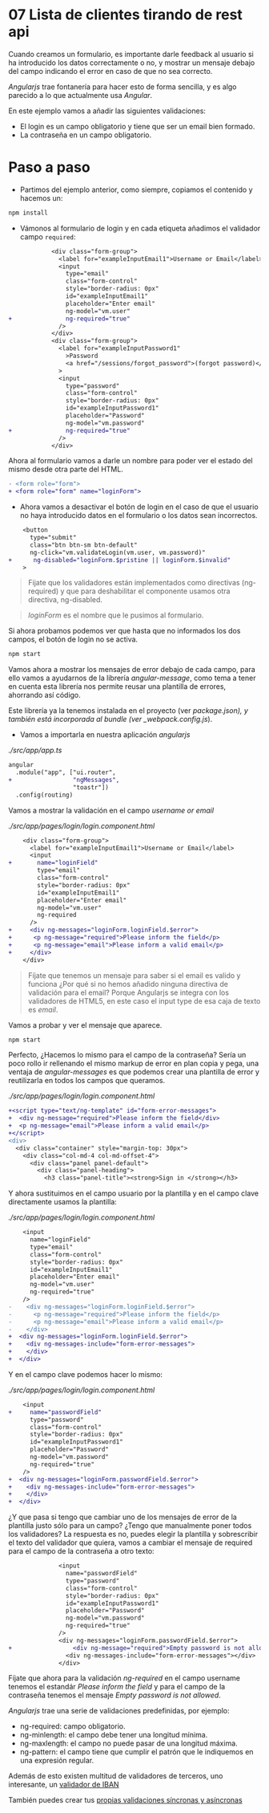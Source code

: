 # 07 Lista de clientes tirando de rest api

Cuando creamos un formulario, es importante darle feedback al usuario si ha introducido los datos correctamente o no, y mostrar un mensaje debajo del campo indicando el error en caso de que no sea correcto.

_Angularjs_ trae fontanería para hacer esto de forma sencilla, y es algo parecido a lo que actualmente usa _Angular_.

En este ejemplo vamos a añadir las siguientes validaciones:

- El login es un campo obligatorio y tiene que ser un email bien formado.
- La contraseña en un campo obligatorio.

# Paso a paso

- Partimos del ejemplo anterior, como siempre, copiamos el contenido y hacemos un:

```bash
npm install
```

- Vámonos al formulario de login y en cada etiqueta añadimos el validador campo `required`:

```diff
            <div class="form-group">
              <label for="exampleInputEmail1">Username or Email</label>
              <input
                type="email"
                class="form-control"
                style="border-radius: 0px"
                id="exampleInputEmail1"
                placeholder="Enter email"
                ng-model="vm.user"
+               ng-required="true"
              />
            </div>
            <div class="form-group">
              <label for="exampleInputPassword1"
                >Password
                <a href="/sessions/forgot_password">(forgot password)</a></label
              >
              <input
                type="password"
                class="form-control"
                style="border-radius: 0px"
                id="exampleInputPassword1"
                placeholder="Password"
                ng-model="vm.password"
+               ng-required="true"
              />
            </div>
```

Ahora al formulario vamos a darle un nombre para poder ver el estado del mismo desde otra parte del HTML.

```diff
- <form role="form">
+ <form role="form" name="loginForm">
```

- Ahora vamos a desactivar el botón de login en el caso de que el usuario no haya introducido datos en el formulario o los datos sean incorrectos.

```diff
    <button
      type="submit"
      class="btn btn-sm btn-default"
      ng-click="vm.validateLogin(vm.user, vm.password)"
+      ng-disabled="loginForm.$pristine || loginForm.$invalid"
    >
```

> Fijate que los validadores están implementados como directivas (ng-required) y que para deshabilitar el componente usamos otra directiva, ng-disabled.

> _loginForm_ es el nombre que le pusimos al formulario.

Si ahora probamos podemos ver que hasta que no informados los dos campos, el botón de login no se activa.

```bash
npm start
```

Vamos ahora a mostrar los mensajes de error debajo de cada campo, para ello vamos a ayudarnos de la librería _angular-message_, como tema a tener en cuenta esta librería nos permite reusar una plantilla de errores, ahorrando así código.

Este librería ya la tenemos instalada en el proyecto (ver _package.json), y también está incorporada al bundle (ver \_webpack.config.js_).

- Vamos a importarla en nuestra aplicación _angularjs_

_./src/app/app.ts_

```diff
angular
  .module("app", ["ui.router",
+                 "ngMessages",
                  "toastr"])
  .config(routing)
```

Vamos a mostrar la validación en el campo _username or email_

_./src/app/pages/login/login.component.html_

```diff
    <div class="form-group">
      <label for="exampleInputEmail1">Username or Email</label>
      <input
+       name="loginField"
        type="email"
        class="form-control"
        style="border-radius: 0px"
        id="exampleInputEmail1"
        placeholder="Enter email"
        ng-model="vm.user"
        ng-required
      />
+     <div ng-messages="loginForm.loginField.$error">
+      <p ng-message="required">Please inform the field</p>
+      <p ng-message="email">Please inform a valid email</p>
+     </div>
    </div>
```

> Fíjate que tenemos un mensaje para saber si el email es valido y funciona ¿Por qué si no hemos añadido ninguna directiva de validación para el email? Porque Angularjs se integra con los validadores de HTML5, en este caso el input type de esa caja de texto es _email_.

Vamos a probar y ver el mensaje que aparece.

```bash
npm start
```

Perfecto, ¿Hacemos lo mismo para el campo de la contraseña? Sería un poco rollo ir rellenando el mismo markup de error en plan copia y pega, una ventaja de _angular-messages_ es que podemos crear una plantilla de error y reutilizarla en todos los campos que queramos.

_./src/app/pages/login/login.component.html_

```diff
+<script type="text/ng-template" id="form-error-messages">
+  <div ng-message="required">Please inform the field</div>
+  <p ng-message="email">Please inform a valid email</p>
+</script>
<div>
  <div class="container" style="margin-top: 30px">
    <div class="col-md-4 col-md-offset-4">
      <div class="panel panel-default">
        <div class="panel-heading">
          <h3 class="panel-title"><strong>Sign in </strong></h3>
```

Y ahora sustituimos en el campo usuario por la plantilla y en el campo clave directamente usamos la plantilla:

_./src/app/pages/login/login.component.html_

```diff
    <input
      name="loginField"
      type="email"
      class="form-control"
      style="border-radius: 0px"
      id="exampleInputEmail1"
      placeholder="Enter email"
      ng-model="vm.user"
      ng-required="true"
    />
-    <div ng-messages="loginForm.loginField.$error">
-      <p ng-message="required">Please inform the field</p>
-      <p ng-message="email">Please inform a valid email</p>
-    </div>
+  <div ng-messages="loginForm.loginField.$error">
+    <div ng-messages-include="form-error-messages">
+    </div>
+  </div>
```

Y en el campo clave podemos hacer lo mismo:

_./src/app/pages/login/login.component.html_

```diff
    <input
+     name="passwordField"
      type="password"
      class="form-control"
      style="border-radius: 0px"
      id="exampleInputPassword1"
      placeholder="Password"
      ng-model="vm.password"
      ng-required="true"
    />
+  <div ng-messages="loginForm.passwordField.$error">
+    <div ng-messages-include="form-error-messages">
+    </div>
+  </div>
```

¿Y que pasa si tengo que cambiar uno de los mensajes de error de la plantilla justo sólo para un campo? ¿Tengo que manualmente poner todos los validadores? La respuesta es no, puedes elegir la plantilla y sobrescribir el texto del validador que quiera, vamos a cambiar el mensaje de required para el campo de la contraseña a otro texto:

```diff
              <input
                name="passwordField"
                type="password"
                class="form-control"
                style="border-radius: 0px"
                id="exampleInputPassword1"
                placeholder="Password"
                ng-model="vm.password"
                ng-required="true"
              />
              <div ng-messages="loginForm.passwordField.$error">
+                 <div ng-message="required">Empty password is not allowed</div>
                <div ng-messages-include="form-error-messages"></div>
              </div>
```

Fíjate que ahora para la validación _ng-required_ en el campo username tenemos el estandár _Please inform the field_ y para el campo de la contraseña tenemos el mensaje _Empty password is not allowed_.

_Angularjs_ trae una serie de validaciones predefinidas, por ejemplo:

- ng-required: campo obligatorio.
- ng-minlength: el campo debe tener una longitud mínima.
- ng-maxlength: el campo no puede pasar de una longitud máxima.
- ng-pattern: el campo tiene que cumplir el patrón que le indiquemos en una expresión regular.

Además de esto existen multitud de validadores de terceros, uno interesante, un [validador de IBAN](https://github.com/ayosdev/ng-iban-custom)

También puedes crear tus [propias validaciones síncronas y asíncronas](https://www.algotech.solutions/blog/javascript/how-to-create-custom-validator-directives-with-angularjs/)
